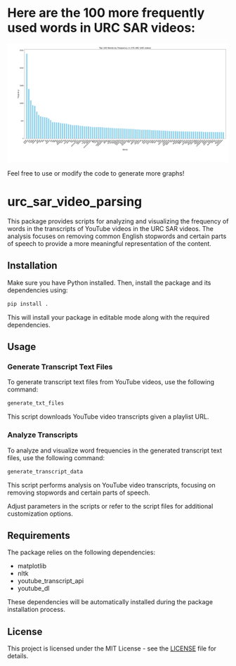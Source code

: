 # Here are the 100 more frequently used words in URC SAR videos:

![](Top100.png)

Feel free to use or modify the code to generate more graphs!

# urc_sar_video_parsing

This package provides scripts for analyzing and visualizing the frequency of words in the transcripts of YouTube videos in the URC SAR videos. The analysis focuses on removing common English stopwords and certain parts of speech to provide a more meaningful representation of the content.

## Installation

Make sure you have Python installed. Then, install the package and its dependencies using:

```bash
pip install .
```

This will install your package in editable mode along with the required dependencies.

## Usage
### Generate Transcript Text Files
To generate transcript text files from YouTube videos, use the following command:

```bash
generate_txt_files
```

This script downloads YouTube video transcripts given a playlist URL.

### Analyze Transcripts

To analyze and visualize word frequencies in the generated transcript text files, use the following command:

```bash
generate_transcript_data
```

This script performs analysis on YouTube video transcripts, focusing on removing stopwords and certain parts of speech.

Adjust parameters in the scripts or refer to the script files for additional customization options.

## Requirements 

The package relies on the following dependencies:

- matplotlib
- nltk
- youtube_transcript_api
- youtube_dl

These dependencies will be automatically installed during the package installation process.

## License  

This project is licensed under the MIT License - see the [LICENSE](LICENSE) file for details.